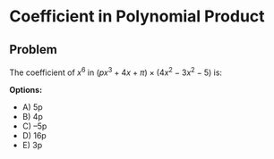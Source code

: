 # Coefficient in Polynomial Product

## Problem

The coefficient of $x^6$ in $(px^3 + 4x + \pi) \times (4x^2 - 3x^2 - 5)$ is:

**Options:**
- A) 5p
- B) 4p
- C) –5p
- D) 16p
- E) 3p
